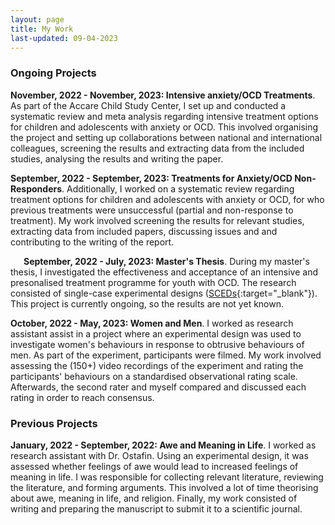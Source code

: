 ```yaml
---
layout: page
title: My Work
last-updated: 09-04-2023
---
```


### Ongoing Projects
**November, 2022 - November, 2023: Intensive anxiety/OCD Treatments**. As part of the Accare Child Study Center, I set up and conducted a systematic review and meta analysis regarding intensive treatment options for children and adolescents with anxiety or OCD. This involved organising the project and setting up collaborations between national and international colleagues, screening the results and extracting data from the included studies, analysing the results and writing the paper.

**September, 2022 - September, 2023: Treatments for Anxiety/OCD Non-Responders**. Additionally, I worked on a systematic review regarding treatment options for children and adolescents with anxiety or OCD, for who previous treatments were unsuccessful (partial and non-response to treatment). My work involved screening the results for relevant studies, extracting data from included papers, discussing issues and and contributing to the writing of the report.

&emsp;&ensp;**September, 2022 - July, 2023: Master's Thesis**. During my master's thesis, I investigated the effectiveness and acceptance of an intensive and presonalised treatment programme for youth with OCD. The research consisted of single-case experimental designs ([SCEDs](https://en.wikipedia.org/wiki/Single-subject_design){:target="_blank"}). This project is currently ongoing, so the results are not yet known.

**October, 2022 - May, 2023: Women and Men**. I worked as research assistant assist in a project where an experimental design was used to investigate women's behaviours in response to obtrusive behaviours of men. As part of the experiment, participants were filmed. My work involved assessing the (150+) video recordings of the experiment and rating the participants' behaviours on a standardised observational rating scale. Afterwards, the second rater and myself compared and discussed each rating in order to reach consensus.

### Previous Projects
**January, 2022 - September, 2022: Awe and Meaning in Life**. I worked as research assistant with Dr. Ostafin. Using an experimental design, it was assessed whether feelings of awe would lead to increased feelings of meaning in life. I was responsible for collecting relevant literature, reviewing the literature, and forming arguments. This involved a lot of time theorising about awe, meaning in life, and religion. Finally, my work consisted of writing and preparing the manuscript to submit it to a scientific journal.